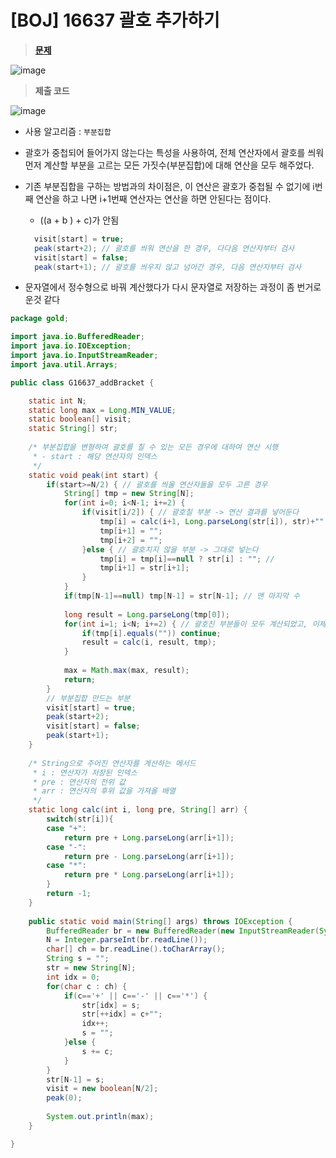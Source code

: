 # [BOJ] 16637 괄호 추가하기
> **[문제](https://www.acmicpc.net/problem/16637)**
> 

![image](https://user-images.githubusercontent.com/80896077/176671839-a612028e-86fc-47e3-97fc-40c9b0ee5bed.png)


> **제출 코드**
> 

![image](https://user-images.githubusercontent.com/80896077/176671868-65616db4-bf47-4397-ad6d-7b6b8033cf4f.png)

- 사용 알고리즘 : `부분집합`
- 괄호가 중첩되어 들어가지 않는다는 특성을 사용하여, 전체 연산자에서 괄호를 씌워 먼저 계산할 부분을 고르는 모든 가짓수(부분집합)에 대해 연산을 모두 해주었다.
- 기존 부분집합을 구하는 방법과의 차이점은, 이 연산은 괄호가 중첩될 수 없기에 i번째 연산을 하고 나면 i+1번째 연산자는 연산을 하면 안된다는 점이다.
    - ((a + b ) + c)가 안됨
    
    ```java
      visit[start] = true;
      peak(start+2); // 괄호를 씌워 연산을 한 경우, 다다음 연산자부터 검사
      visit[start] = false;
      peak(start+1); // 괄호를 씌우지 않고 넘어간 경우, 다음 연산자부터 검사
    ```
    
- 문자열에서 정수형으로 바꿔 계산했다가 다시 문자열로 저장하는 과정이 좀 번거로운것 같다

```java
package gold;

import java.io.BufferedReader;
import java.io.IOException;
import java.io.InputStreamReader;
import java.util.Arrays;

public class G16637_addBracket {

	static int N;
	static long max = Long.MIN_VALUE;
	static boolean[] visit;
	static String[] str;
	
	/* 부분집합을 변형하여 괄호를 칠 수 있는 모든 경우에 대하여 연산 시행
	 * - start : 해당 연산자의 인덱스
	 */
	static void peak(int start) {
		if(start>=N/2) { // 괄호를 씌울 연산자들을 모두 고른 경우
			String[] tmp = new String[N];
			for(int i=0; i<N-1; i+=2) {
				if(visit[i/2]) { // 괄호칠 부분 -> 연산 결과를 넣어둔다
					tmp[i] = calc(i+1, Long.parseLong(str[i]), str)+"";
					tmp[i+1] = "";
					tmp[i+2] = "";
				}else { // 괄호치지 않을 부분 -> 그대로 넣는다
					tmp[i] = tmp[i]==null ? str[i] : ""; // 
					tmp[i+1] = str[i+1];
				}
			}
			if(tmp[N-1]==null) tmp[N-1] = str[N-1]; // 맨 마지막 수
			
			long result = Long.parseLong(tmp[0]); 
			for(int i=1; i<N; i+=2) { // 괄호친 부분들이 모두 계산되었고, 이제 앞에서부터 순서대로 계산시작
				if(tmp[i].equals("")) continue;
				result = calc(i, result, tmp);
			}
		
			max = Math.max(max, result);
			return;
		}
		// 부분집합 만드는 부분
		visit[start] = true;
		peak(start+2);
		visit[start] = false;
		peak(start+1);
	}
	
	/* String으로 주어진 연산자를 계산하는 메서드
	 * i : 연산자가 저장된 인덱스
	 * pre : 연산자의 전위 값 
	 * arr : 연산자의 후위 값을 가져올 배열
	 */
	static long calc(int i, long pre, String[] arr) {
		switch(str[i]){
		case "+":
			return pre + Long.parseLong(arr[i+1]);
		case "-":
			return pre - Long.parseLong(arr[i+1]);
		case "*":
			return pre * Long.parseLong(arr[i+1]);
		}
		return -1;
	}
	
	public static void main(String[] args) throws IOException {
		BufferedReader br = new BufferedReader(new InputStreamReader(System.in));
		N = Integer.parseInt(br.readLine());
		char[] ch = br.readLine().toCharArray();
		String s = "";
		str = new String[N];
		int idx = 0;
		for(char c : ch) {
			if(c=='+' || c=='-' || c=='*') {
				str[idx] = s;
				str[++idx] = c+"";
				idx++;
				s = "";
			}else {
				s += c;
			}
		}
		str[N-1] = s;
		visit = new boolean[N/2];
		peak(0);
		
		System.out.println(max);
	}

}
```
